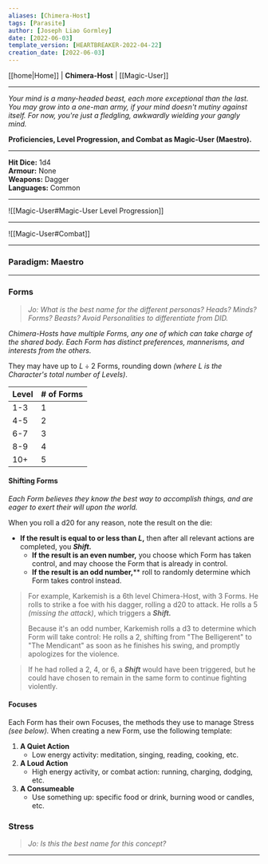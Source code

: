 ```yaml
---
aliases: [Chimera-Host]
tags: [Parasite]
author: [Joseph Liao Gormley]
date: [2022-06-03]
template_version: [HEARTBREAKER-2022-04-22]
creation_date: [2022-06-03]
---
```

<!-- Home | Character Creation | -->
[[home|Home]] | **Chimera-Host** | [[Magic-User]]
___
*Your mind is a many-headed beast, each more exceptional than the last. You may grow into a one-man army, if your mind doesn't mutiny against itself. For now, you're just a fledgling, awkwardly wielding your gangly mind.*

**Proficiencies, Level Progression, and Combat as Magic-User (Maestro).**
___
**Hit Dice:** 1d4<br>**Armour:** None<br>**Weapons:** Dagger<br>**Languages:** Common
___
![[Magic-User#Magic-User Level Progression]]
___
![[Magic-User#Combat]]
___
### Paradigm: Maestro

___
### Forms
> *Jo: What is the best name for the different personas? Heads? Minds? Forms? Beasts? Avoid Personalities to differentiate from DID.*

*Chimera-Hosts have multiple Forms, any one of which can take charge of the shared body. Each Form has distinct preferences, mannerisms, and interests from the others.*

They may have up to $L \div 2$ Forms, rounding down *(where $L$ is the Character's total number of Levels)*. <!-- Confusion Alert: Careful, this is *total* levels, rather than Levels in Chimera specifically. Revisit for consistency if this is ever an issue -->

| Level | # of Forms |
| ----- | ------------- |
| 1-3   | 1             |
| 4-5   | 2             |
| 6-7   | 3             |
| 8-9   | 4             |
| 10+   | 5             |

#### Shifting Forms
*Each Form believes they know the best way to accomplish things, and are eager to exert their will upon the world.*

When you roll a d20 for any reason, note the result on the die:
- **If the result is equal to or less than $L$,** then after all relevant actions are completed, you ***Shift.***
	- **If the result is an even number,** you choose which Form has taken control, and may choose the Form that is already in control.
	- **If the result is an odd number,**** roll to randomly determine which Form takes control instead.

> For example, Karkemish is a 6th level Chimera-Host, with 3 Forms. He rolls to strike a foe with his dagger, rolling a d20 to attack. He rolls a 5 *(missing the attack)*, which triggers a ***Shift.*** 
>
> Because it's an odd number, Karkemish rolls a d3 to determine which Form will take control: He rolls a 2, shifting from "The Belligerent" to "The Mendicant" as soon as he finishes his swing, and promptly apologizes for the violence.

> If he had rolled a 2, 4, or 6, a ***Shift*** would have been triggered, but he could have chosen to remain in the same form to continue fighting violently.

#### Focuses
Each Form has their own Focuses, the methods they use to manage Stress *(see below).* When creating a new Form, use the following template:

1. **A Quiet Action**
	- Low energy activity: meditation, singing, reading, cooking, etc.
2. **A Loud Action**
	- High energy activity, or combat action: running, charging, dodging, etc.
3. **A Consumeable**
	- Use something up: specific food or drink, burning wood or candles, etc.


### Stress
> *Jo: Is this the best name for this concept?*





___
<!--*See also:* 
*References:*
*Source:* -->
<!-- Sources, read more, links, etc. -->
<!-- *Source: Entry by [[Mike Maxin]].* -->
<!-- Leave an empty line at the end, otherwise Exporter complains. -->

